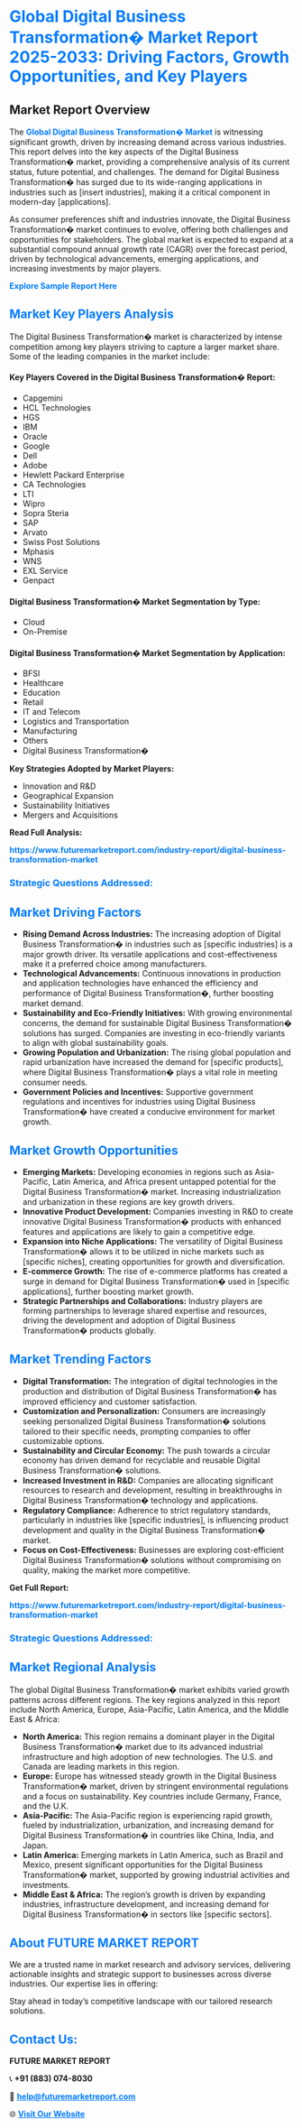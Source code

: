 <h1 style="color: #007BFF;">Global Digital Business Transformation� Market Report 2025-2033: Driving Factors, Growth Opportunities, and Key Players</h1>

<section id="overview">
<h2>Market Report Overview</h2>
<p>The <a href="https://www.futuremarketreport.com/industry-report/digital-business-transformation-market" style="color: #007BFF; text-decoration: none;"><strong>Global Digital Business Transformation� Market</strong></a> is witnessing significant growth, driven by increasing demand across various industries. This report delves into the key aspects of the Digital Business Transformation� market, providing a comprehensive analysis of its current status, future potential, and challenges. The demand for Digital Business Transformation� has surged due to its wide-ranging applications in industries such as [insert industries], making it a critical component in modern-day [applications].</p>
<p>As consumer preferences shift and industries innovate, the Digital Business Transformation� market continues to evolve, offering both challenges and opportunities for stakeholders. The global market is expected to expand at a substantial compound annual growth rate (CAGR) over the forecast period, driven by technological advancements, emerging applications, and increasing investments by major players.</p>
</section>

<section id="overview">
<p><a href="https://www.futuremarketreport.com/request-sample/reportId=120013" style="color: #007BFF; text-decoration: none;"><strong>Explore Sample Report Here</strong></a></p>
</section>

<section id="key-players">
<h2 style="color: #007BFF;">Market Key Players Analysis</h2>
<p>The Digital Business Transformation� market is characterized by intense competition among key players striving to capture a larger market share. Some of the leading companies in the market include:</p>
<h4>Key Players Covered in the Digital Business Transformation� Report:</h4>
<ul><li>Capgemini</li><li>HCL Technologies</li><li>HGS</li><li>IBM</li><li>Oracle</li><li>Google</li><li>Dell</li><li>Adobe</li><li>Hewlett Packard Enterprise</li><li>CA Technologies</li><li>LTI</li><li>Wipro</li><li>Sopra Steria</li><li>SAP</li><li>Arvato</li><li>Swiss Post Solutions</li><li>Mphasis</li><li>WNS</li><li>EXL Service</li><li>Genpact</li></ul>
<h4>Digital Business Transformation� Market Segmentation by Type:</h4>
<ul><li>Cloud</li><li>On-Premise</li></ul>

<h4>Digital Business Transformation� Market Segmentation by Application:</h4>
<ul><li>BFSI</li><li>Healthcare</li><li>Education</li><li>Retail</li><li>IT and Telecom</li><li>Logistics and Transportation</li><li>Manufacturing</li><li>Others</li><li>Digital Business Transformation�</li></ul>
<p><strong>Key Strategies Adopted by Market Players:</strong></p>
<ul>
<li>Innovation and R&D</li>
<li>Geographical Expansion</li>
<li>Sustainability Initiatives</li>
<li>Mergers and Acquisitions</li>
</ul>
</section>

<section>
<p><strong>Read Full Analysis: </strong></p><a href="https://www.futuremarketreport.com/industry-report/digital-business-transformation-market" style="color: #007BFF; text-decoration: none;"><strong>https://www.futuremarketreport.com/industry-report/digital-business-transformation-market</strong></a>
<h3 style="color: #007BFF;">Strategic Questions Addressed:</h3>
</section>

<section id="driving-factors">
<h2 style="color: #007BFF;">Market Driving Factors</h2>
<ul>
<li><strong>Rising Demand Across Industries:</strong> The increasing adoption of Digital Business Transformation� in industries such as [specific industries] is a major growth driver. Its versatile applications and cost-effectiveness make it a preferred choice among manufacturers.</li>
<li><strong>Technological Advancements:</strong> Continuous innovations in production and application technologies have enhanced the efficiency and performance of Digital Business Transformation�, further boosting market demand.</li>
<li><strong>Sustainability and Eco-Friendly Initiatives:</strong> With growing environmental concerns, the demand for sustainable Digital Business Transformation� solutions has surged. Companies are investing in eco-friendly variants to align with global sustainability goals.</li>
<li><strong>Growing Population and Urbanization:</strong> The rising global population and rapid urbanization have increased the demand for [specific products], where Digital Business Transformation� plays a vital role in meeting consumer needs.</li>
<li><strong>Government Policies and Incentives:</strong> Supportive government regulations and incentives for industries using Digital Business Transformation� have created a conducive environment for market growth.</li>
</ul>
</section>

<section id="growth-opportunities">
<h2 style="color: #007BFF;">Market Growth Opportunities</h2>
<ul>
<li><strong>Emerging Markets:</strong> Developing economies in regions such as Asia-Pacific, Latin America, and Africa present untapped potential for the Digital Business Transformation� market. Increasing industrialization and urbanization in these regions are key growth drivers.</li>
<li><strong>Innovative Product Development:</strong> Companies investing in R&D to create innovative Digital Business Transformation� products with enhanced features and applications are likely to gain a competitive edge.</li>
<li><strong>Expansion into Niche Applications:</strong> The versatility of Digital Business Transformation� allows it to be utilized in niche markets such as [specific niches], creating opportunities for growth and diversification.</li>
<li><strong>E-commerce Growth:</strong> The rise of e-commerce platforms has created a surge in demand for Digital Business Transformation� used in [specific applications], further boosting market growth.</li>
<li><strong>Strategic Partnerships and Collaborations:</strong> Industry players are forming partnerships to leverage shared expertise and resources, driving the development and adoption of Digital Business Transformation� products globally.</li>
</ul>
</section>

<section id="trending-factors">
<h2 style="color: #007BFF;">Market Trending Factors</h2>
<ul>
<li><strong>Digital Transformation:</strong> The integration of digital technologies in the production and distribution of Digital Business Transformation� has improved efficiency and customer satisfaction.</li>
<li><strong>Customization and Personalization:</strong> Consumers are increasingly seeking personalized Digital Business Transformation� solutions tailored to their specific needs, prompting companies to offer customizable options.</li>
<li><strong>Sustainability and Circular Economy:</strong> The push towards a circular economy has driven demand for recyclable and reusable Digital Business Transformation� solutions.</li>
<li><strong>Increased Investment in R&D:</strong> Companies are allocating significant resources to research and development, resulting in breakthroughs in Digital Business Transformation� technology and applications.</li>
<li><strong>Regulatory Compliance:</strong> Adherence to strict regulatory standards, particularly in industries like [specific industries], is influencing product development and quality in the Digital Business Transformation� market.</li>
<li><strong>Focus on Cost-Effectiveness:</strong> Businesses are exploring cost-efficient Digital Business Transformation� solutions without compromising on quality, making the market more competitive.</li>
</ul>
</section>

<section>
<p><strong>Get Full Report: </strong></p><a href="https://www.futuremarketreport.com/industry-report/digital-business-transformation-market" style="color: #007BFF; text-decoration: none;"><strong>https://www.futuremarketreport.com/industry-report/digital-business-transformation-market</strong></a>
<h3 style="color: #007BFF;">Strategic Questions Addressed:</h3>
</section>


<section id="regional-analysis">
<h2 style="color: #007BFF;">Market Regional Analysis</h2>
<p>The global Digital Business Transformation� market exhibits varied growth patterns across different regions. The key regions analyzed in this report include North America, Europe, Asia-Pacific, Latin America, and the Middle East & Africa:</p>
<ul>
<li><strong>North America:</strong> This region remains a dominant player in the Digital Business Transformation� market due to its advanced industrial infrastructure and high adoption of new technologies. The U.S. and Canada are leading markets in this region.</li>
<li><strong>Europe:</strong> Europe has witnessed steady growth in the Digital Business Transformation� market, driven by stringent environmental regulations and a focus on sustainability. Key countries include Germany, France, and the U.K.</li>
<li><strong>Asia-Pacific:</strong> The Asia-Pacific region is experiencing rapid growth, fueled by industrialization, urbanization, and increasing demand for Digital Business Transformation� in countries like China, India, and Japan.</li>
<li><strong>Latin America:</strong> Emerging markets in Latin America, such as Brazil and Mexico, present significant opportunities for the Digital Business Transformation� market, supported by growing industrial activities and investments.</li>
<li><strong>Middle East & Africa:</strong> The region’s growth is driven by expanding industries, infrastructure development, and increasing demand for Digital Business Transformation� in sectors like [specific sectors].</li>
</ul>
</section>

<footer>
<h2 style="color: #007BFF;">About FUTURE MARKET REPORT</h2>
<p>We are a trusted name in market research and advisory services, delivering actionable insights and strategic support to businesses across diverse industries. Our expertise lies in offering:</p>

<p>Stay ahead in today’s competitive landscape with our tailored research solutions.</p>

<h2 style="color: #007BFF;">Contact Us:</h2>
<p><strong>FUTURE MARKET REPORT</strong></p>
<p>📞 <strong>+91 (883) 074-8030</strong></p>
<p>📧 <strong><a href="mailto:help@futuremarketreport.com" style="color: #007BFF;">help@futuremarketreport.com</a></strong></p>
<p>🌐 <strong><a href="https://www.futuremarketreport.com/" style="color: #007BFF;">Visit Our Website</a></strong></p>
</footer>
